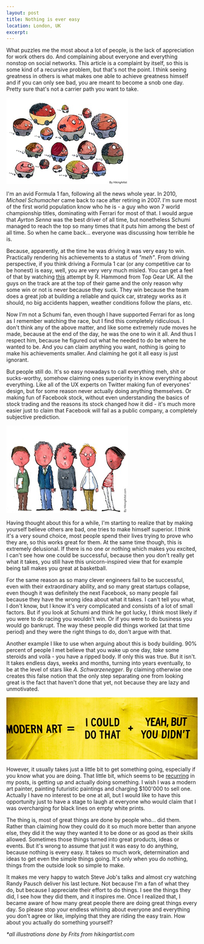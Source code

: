 ```yaml
---
layout: post
title: Nothing is ever easy
location: London, UK
excerpt:
---
```


What puzzles me the most about a lot of people, is the lack of appreciation for work others do. And complaining about everyone and everything nonstop on social networks. This article is a complaint by itself, so this is some kind of a recursive problem, but that's not the point. I think seeing greatness in others is what makes one able to achieve greatness himself and if you can only see bad, you are meant to become a snob one day. Pretty sure that's not a carrier path you want to take.

<img src="/blog/images/bubble-cars.jpg" alt="" class="left" />

I'm an avid Formula 1 fan, following all the news whole year. In 2010, *Michael Schumacher* came back to race after retiring in 2007. I'm sure most of the first world population know who he is - a guy who won 7 world championship titles, dominating with Ferrari for most of that. I would argue that *Ayrton Senna* was the best driver of all time, but nonetheless Schumi managed to reach the top so many times that it puts him among the best of all time. So when he came back... everyone was discussing how terrible he is.

Because, apparently, at the time he was driving it was very easy to win. Practically rendering his achievements to a status of *"meh"*. From driving perspective, if you think driving a Formula 1 car (or any competitive car to be honest) is easy, well, you are very very much misled. You can get a feel of that by watching [this](http://www.youtube.com/watch?v=EGUZJVY-sHo) attempt by R. Hammond from Top Gear UK. All the guys on the track are at the top of their game and the only reason why some win or not is never because they suck. They win because the team does a great job at building a reliable and quick car, strategy works as it should, no big accidents happen, weather conditions follow the plans, etc.

Now I'm not a Schumi fan, even though I have supported Ferrari for as long as I remember watching the race, but I find this completely ridiculous. I don't think any of the above matter, and like some extremely rude moves he made, because at the end of the day, he was the one to win it all. And thus I respect him, because he figured out what he needed to do be where he wanted to be. And you can claim anything you want, nothing is going to make his achievements smaller. And claiming he got it all easy is just ignorant.

But people still do. It's so easy nowadays to call everything meh, shit or sucks-worthy, somehow claiming ones superiority in know everything about everything. Like all of the UX experts on Twitter making fun of everyones' design, but for some reason never actually doing anything themselves. Or making fun of Facebook stock, without even understanding the basics of stock trading and the reasons its stock changed how it did - it's much more easier just to claim that Facebook will fail as a public company, a completely subjective prediction.

<img src="/blog/images/looking-without-seeing.jpg" alt="" class="right" />

Having thought about this for a while, I'm starting to realize that by making yourself believe others are bad, one tries to make himself superior. I think it's a very sound choice, most people spend their lives trying to prove who they are, so this works great for them. At the same time though, this is extremely delusional. If there is no one or nothing which makes you excited, I can't see how one could be successful, because then you don't really get what it takes, you still have this unicorn-inspired view that for example being tall makes you great at basketball.

For the same reason as so many clever engineers fail to be successful, even with their extraordinary ability, and so many great startups collapse, even though it was definitely the next Facebook, so many people fail because they have the wrong idea about what it takes. I can't tell you what, I don't know, but I know it's very complicated and consists of a lot of small factors. But if you look at Schumi and think he got lucky, I think most likely if you were to do racing you wouldn't win. Or if you were to do business you would go bankrupt. The way these people did things worked (at that time period) and they were the right things to do, don't argue with that.

Another example I like to use when arguing about this is body building. 90% percent of people I met believe that you wake up one day, *take* some steroids and voilà - you have a ripped body. If only this was true. But it isn't. It takes endless days, weeks and months, turning into years eventually, to be at the level of stars like *A. Schwarzenegger*. By claiming otherwise one creates this false notion that the only step separating one from looking great is the fact that haven't done that yet, not because they are lazy and unmotivated.

<img src="/blog/images/modern-art.jpg" alt="" />

However, it usually takes just a little bit to get something going, especially if you know what you are doing. That little bit, which seems to be [recurring](/blog/why-are-you-so-boring.html) in my posts, is getting up and actually doing something. I wish I was a modern art painter, painting futuristic paintings and charging $100'000 to sell one. Actually I have no interest to be one at all, but I would like to have this opportunity just to have a stage to laugh at everyone who would claim that I was overcharging for black lines on empty white prints.

The thing is, most of great things are done by people who... did them. Rather than claiming how they could do it so much more better than anyone else, they did it the way they wanted it to be done or as good as their skills allowed. Sometimes those things turned into great products, ideas or events. But it's wrong to assume that just it was easy to do anything, because nothing is every easy. It takes so much work, determination and ideas to get even the simple things going. It's only when you do nothing, things from the outside look so simple to make.

It makes me very happy to watch Steve Job's talks and almost cry watching Randy Pausch deliver his last lecture. Not because I'm a fan of what they do, but because I appreciate their effort to do things. I see the things they did, I see how they did them, and it inspires me. Once I realized that, I became aware of how many great people there are doing great things every day. So please stop your endless whining about everyone and everything you don't agree or like, implying that they are riding the easy train. How about you actually do something yourself?

*\*all illustrations done by Frits from hikingartist.com*